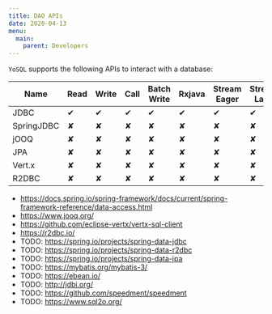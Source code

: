 ```yaml
---
title: DAO APIs
date: 2020-04-13
menu:
  main:
    parent: Developers
---
```


`YoSQL` supports the following APIs to interact with a database:

| Name       | Read | Write | Call | Batch Write | Rxjava | Stream Eager | Stream Lazy |
|------------|------|-------|------|-------------|--------|--------------|-------------|
| JDBC       | ✔    | ✔     | ✔    | ✔           | ✔      | ✔            | ✔           |
| SpringJDBC | ✘    | ✘     | ✘    | ✘           | ✘      | ✘            | ✘           |
| jOOQ       | ✘    | ✘     | ✘    | ✘           | ✘      | ✘            | ✘           |
| JPA        | ✘    | ✘     | ✘    | ✘           | ✘      | ✘            | ✘           |
| Vert.x     | ✘    | ✘     | ✘    | ✘           | ✘      | ✘            | ✘           |
| R2DBC      | ✘    | ✘     | ✘    | ✘           | ✘      | ✘            | ✘           |

- https://docs.spring.io/spring-framework/docs/current/spring-framework-reference/data-access.html
- https://www.jooq.org/
- https://github.com/eclipse-vertx/vertx-sql-client
- https://r2dbc.io/
- TODO: https://spring.io/projects/spring-data-jdbc
- TODO: https://spring.io/projects/spring-data-r2dbc
- TODO: https://spring.io/projects/spring-data-jpa
- TODO: https://mybatis.org/mybatis-3/
- TODO: https://ebean.io/
- TODO: http://jdbi.org/
- TODO: https://github.com/speedment/speedment
- TODO: https://www.sql2o.org/

